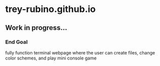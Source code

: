 # trey-rubino.github.io
## Work in progress...

### End Goal
fully function terminal webpage where the user can create files, change color schemes, and play mini console game 
